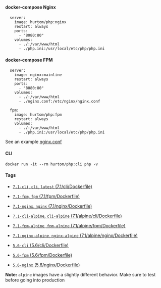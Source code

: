 #### docker-compose Nginx

```
  server:
    image: hurtom/php:nginx
    restart: always
    ports:
      - "8080:80"
    volumes:
      - ./:/var/www/html
      - ./php.ini:/usr/local/etc/php/php.ini
```

#### docker-compose FPM

```
  server:
    image: nginx:mainline
    restart: always
    ports:
      - "8080:80"
    volumes:
      - ./:/var/www/html
      - ./nginx.conf:/etc/nginx/nginx.conf

  fpm:
    image: hurtom/php:fpm
    restart: always
    volumes:
      - ./:/var/www/html
      - ./php.ini:/usr/local/etc/php/php.ini
```

See an example [nginx.conf](https://github.com/hurtom/php/blob/master/7.1/nginx/nginx.conf)

#### CLI

```
docker run -it --rm hurtom/php:cli php -v
```

#### Tags

* [`7.1-cli`, `cli`, `latest` (7.1/cli/Dockerfile)](https://github.com/hurtom/php/blob/master/7.1/cli/Dockerfile)
* [`7.1-fpm`, `fpm` (7.1/fpm/Dockerfile)](https://github.com/hurtom/php/blob/master/7.1/fpm/Dockerfile)
* [`7.1-nginx`, `nginx` (7.1/nginx/Dockerfile)](https://github.com/hurtom/php/blob/master/7.1/nginx/Dockerfile)

* [`7.1-cli-alpine`, `cli-alpine` (7.1/alpine/cli/Dockerfile)](https://github.com/hurtom/php/blob/master/7.1/alpine/cli/Dockerfile)
* [`7.1-fpm-alpine`, `fpm-alpine` (7.1/alpine/fpm/Dockerfile)](https://github.com/hurtom/php/blob/master/7.1/alpine/fpm/Dockerfile)
* [`7.1-nginx-alpine`, `nginx-alpine` (7.1/alpine/nginx/Dockerfile)](https://github.com/hurtom/php/blob/master/7.1/alpine/nginx/Dockerfile)

* [`5.6-cli` (5.6/cli/Dockerfile)](https://github.com/hurtom/php/blob/master/5.6/cli/Dockerfile)
* [`5.6-fpm` (5.6/fpm/Dockerfile)](https://github.com/hurtom/php/blob/master/5.6/fpm/Dockerfile)
* [`5.6-nginx` (5.6/nginx/Dockerfile)](https://github.com/hurtom/php/blob/master/5.6/nginx/Dockerfile)

**Note:** `alpine` images have a slightly different behavior. Make sure to test before going into production

